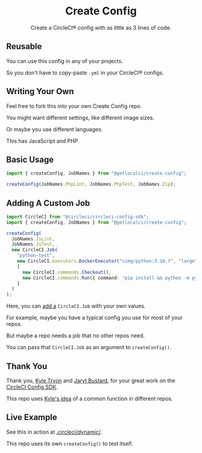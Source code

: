 <div align="center">
<h1>Create Config</h1>
<p>Create a CircleCI® config with as little as 3 lines of code.</p>
</div>

## Reusable
You can use this config in any of your projects.

So you don't have to copy-paste `.yml` in your CircleCI® configs.

## Writing Your Own
Feel free to fork this into your own Create Config repo.

You might want different settings, like different image sizes.

Or maybe you use different languages.

This has JavaScript and PHP.

## Basic Usage
```typescript
import { createConfig, JobNames } from "@getlocalci/create-config";

createConfig(JobNames.PhpLint, JobNames.PhpTest, JobNames.Zip);
```

## Adding A Custom Job
```typescript
import CircleCI from "@circleci/circleci-config-sdk";
import { createConfig, JobNames } from "@getlocalci/create-config";

createConfig(
  JobNames.JsLint,
  JobNames.JsTest,
  new CircleCI.Job(
    "python-test",
    new CircleCI.executors.DockerExecutor("cimg/python:3.10.7", "large"),
    [
      new CircleCI.commands.Checkout(),
      new CircleCI.commands.Run({ command: "pip install && python -m pytest" }),
    ]
  )
);
```

Here, you can [add a](https://getlocalci.com/circleci-config-sdk-tutorial/#last-2-jobs) `CircleCI.Job` with your own values.

For example, maybe you have a typical config you use for most of your repos.

But maybe a repo needs a job that no other repos need.

You can pass that `CircleCI.Job` as an argument to `createConfig()`.

## Thank You
Thank you, [Kyle Tryon](https://github.com/KyleTryon) and [Jaryt Bustard](https://github.com/Jaryt), for your great work on the [CircleCI Config SDK](https://github.com/CircleCI-Public/circleci-config-sdk-ts).

This repo uses [Kyle's idea](https://circleci.com/blog/config-sdk/) of a common function in different repos.

## Live Example
See this in action at [.circleci/dynamic/](.circleci/dynamic/).

This repo uses its own `createConfig()` to test itself.
